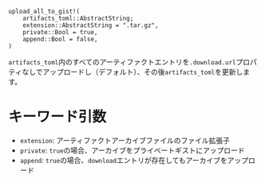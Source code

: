 ```
upload_all_to_gist!(
    artifacts_toml::AbstractString;
    extension::AbstractString = ".tar.gz",
    private::Bool = true,
    append::Bool = false,
)
```

`artifacts_toml`内のすべてのアーティファクトエントリを`.download.url`プロパティなしでアップロードし（デフォルト）、その後`artifacts_toml`を更新します。

# キーワード引数

  * `extension`: アーティファクトアーカイブファイルのファイル拡張子
  * `private`: `true`の場合、アーカイブをプライベートギストにアップロード
  * `append`: `true`の場合、`download`エントリが存在してもアーカイブをアップロード
